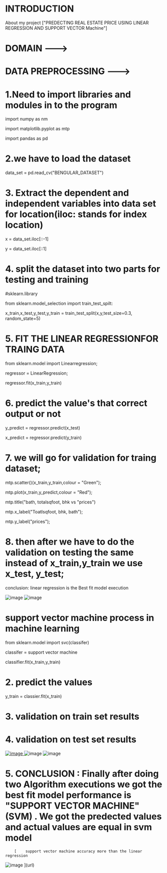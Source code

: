 # INTRODUCTION 
About my project ["PREDECTING REAL ESTATE PRICE USING LINEAR REGRESSION AND SUPPORT VECTOR Machine"]
# DOMAIN ---> 

# DATA PREPROCESSING --->

# 1.Need to import libraries and modules in to the program
 
  import numpy as nm
  
  import matplotlib.pyplot as mtp
  
  import pandas as pd
  
# 2.we have to load the dataset
data_set = pd.read_cv("BENGULAR_DATASET")

# 3. Extract the dependent and independent variables into data set for location(iloc: stands for index location)
x = data_set.iloc[::-1]

y = data_set.iloc[::1]
# 4. split the dataset into two parts for testing and training
#sklearn.library

from sklearn.model_selection import train_test_spilt:

x_train,x_test,y_test,y_train = train_test_split(x,y,test_size=0.3, random_state=5)

# 5. FIT THE LINEAR REGRESSIONFOR TRAING DATA
from sklearn.model import Linearregression;

regressor = LinearRegression;

regressor.fit(x_train,y_train)

# 6. predict the value's that correct output or not
y_predict = regressor.predict(x_test)

x_predict = regressor.predict(y_train)

# 7.  we will go for validation for traing dataset;
mtp.scatter()(x_train,y_train,colour = "Green");

mtp.plot(x_train,y_predict,colour = "Red");

mtp.title("bath, totalsqfoot, bhk vs "prices")

mtp.x_label("Toatlsqfoot, bhk, bath");

mtp.y_label("prices");
# 8. then after we have to do the validation on testing the same instead of x_train,y_train we use x_test, y_test;
conclusion: linear regression is the Best fit model execution


![image](https://github.com/manikantareddychamala/PREDICTING-REAL-ESTATE-PRICE-A-COMPARATIVE-ANALYSIS-OF-LINEAR-REGRESSION-AND-SUPPORT-VECTOR-MACHINE/assets/162694056/c65e6102-d161-4bd6-9433-44212d37b59f) ![image](https://github.com/manikantareddychamala/PREDICTING-REAL-ESTATE-PRICE-A-COMPARATIVE-ANALYSIS-OF-LINEAR-REGRESSION-AND-SUPPORT-VECTOR-MACHINE/assets/162694056/cd6fed58-c523-4bd2-8fe9-4f3e13770392)


# support vector machine process in machine learning
from sklearn.model import svc(classifer)

classifer = support vector machine

classifier.fit(x_train,y_train)

# 2. predict the values
y_train = classier.fit(x_train)

# 3. validation on train set results

# 4. validation on test set results
[
![image](https://github.com/manikantareddychamala/PREDICTING-REAL-ESTATE-PRICE-A-COMPARATIVE-ANALYSIS-OF-LINEAR-REGRESSION-AND-SUPPORT-VECTOR-MACHINE/assets/162694056/7514b35a-d017-4f07-bbc3-67ac81ab6fec)
](url) ![image](https://github.com/manikantareddychamala/PREDICTING-REAL-ESTATE-PRICE-A-COMPARATIVE-ANALYSIS-OF-LINEAR-REGRESSION-AND-SUPPORT-VECTOR-MACHINE/assets/162694056/2bc38d8b-1b12-408a-877f-12d5dbc8cf33) ![image](https://github.com/manikantareddychamala/PREDICTING-REAL-ESTATE-PRICE-A-COMPARATIVE-ANALYSIS-OF-LINEAR-REGRESSION-AND-SUPPORT-VECTOR-MACHINE/assets/162694056/3bfb9ef8-1059-482d-83d3-d96381757fc2)

# 5. CONCLUSION : Finally after doing two Algorithm executions we got the best fit model performance is "SUPPORT VECTOR MACHINE"(SVM) . We got the predected values and actual values are equal in svm model
      
        [    support vector machine accuracy more than the linear regression 
![image](https://github.com/manikantareddychamala/PREDICTING-REAL-ESTATE-PRICE-A-COMPARATIVE-ANALYSIS-OF-LINEAR-REGRESSION-AND-SUPPORT-VECTOR-MACHINE/assets/162694056/bf00cf64-c523-4da3-a50f-875066f295e6)
](url)


